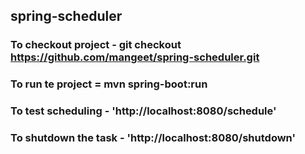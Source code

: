 ## spring-scheduler

### To checkout project - git checkout https://github.com/mangeet/spring-scheduler.git

### To **run** te project = mvn spring-boot:run

### To test **scheduling** - 'http://localhost:8080/schedule'

### To **shutdown** the task - 'http://localhost:8080/shutdown'